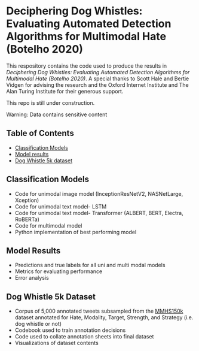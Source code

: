 # Deciphering Dog Whistles: Evaluating Automated Detection Algorithms for Multimodal Hate (Botelho 2020)

This respository contains the code used to produce the results in _Deciphering Dog Whistles: Evaluating Automated Detection Algorithms for Multimodal Hate (Botelho 2020)_. A special thanks to Scott Hale and Bertie Vidgen for advising the research and the Oxford Internet Institute and The Alan Turing Institute for their generous support.

This repo is still under construction.

Warning: Data contains sensitive content


## Table of Contents
* [Classification Models](#Classification-Models)
* [Model results](#Model-results)
* [Dog Whistle 5k dataset](#Dog-Whistle-5k-dataset)

## Classification Models
* Code for unimodal image model (InceptionResNetV2, NASNetLarge, Xception)
* Code for unimodal text model- LSTM
* Code for unimodal text model- Transformer (ALBERT, BERT, Electra, RoBERTa)
* Code for multimodal model
* Python implementation of best performing model

## Model Results
* Predictions and true labels for all uni and multi modal models
* Metrics for evaluating performance
* Error analysis

## Dog Whistle 5k Dataset
* Corpus of 5,000 annotated tweets subsampled from the [MMHS150k](https://gombru.github.io/2019/10/09/MMHS/) dataset annotated for Hate, Modality, Target, Strength, and Strategy (i.e. dog whistle or not)
* Codebook used to train annotation decisions
* Code used to collate annotation sheets into final dataset
* Visualizations of dataset contents
